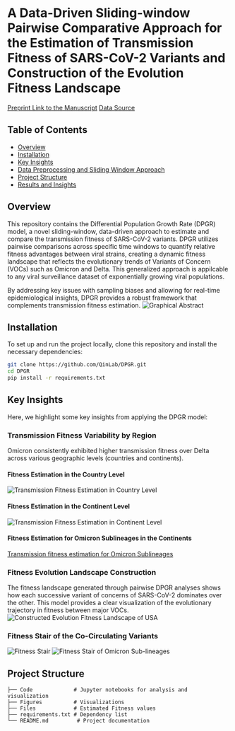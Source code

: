 
# A Data-Driven Sliding-window Pairwise Comparative Approach for the Estimation of Transmission Fitness of SARS-CoV-2 Variants and Construction of the Evolution Fitness Landscape
[Preprint Link to the Manuscript](https://www.medrxiv.org/content/10.1101/2024.07.23.24310886v1)
[Data Source](https://gisaid.org/)
## Table of Contents
- [Overview](#Overview)
- [Installation](#installation)
- [Key Insights](#key-insights)
- [Data Preprocessing and Sliding Window Approach](#data-preprocessing-and-sliding-window-approach)
- [Project Structure](#project-structure)
- [Results and Insights](#results-and-insights)
<!-- - [License](#license) -->
<!-- - [Usage](#usage) -->

## Overview
This repository contains the Differential Population Growth Rate (DPGR) model, a novel sliding-window, data-driven approach to estimate and compare the transmission fitness of SARS-CoV-2 variants. DPGR utilizes pairwise comparisons across specific time windows to quantify relative fitness advantages between viral strains, creating a dynamic fitness landscape that reflects the evolutionary trends of Variants of Concern (VOCs) such as Omicron and Delta. This generalized approach is appilcable to any viral surveillance dataset of exponentially growing viral populations.

By addressing key issues with sampling biases and allowing for real-time epidemiological insights, DPGR provides a robust framework that complements transmission fitness estimation.
![Graphical Abstract](Figures/Manuscript_figures_JPG_format/Main%20Figures/Graph_Abstract.jpeg)

## Installation
To set up and run the project locally, clone this repository and install the necessary dependencies:

```bash
git clone https://github.com/QinLab/DPGR.git
cd DPGR
pip install -r requirements.txt
```

## Key Insights

Here, we highlight some key insights from applying the DPGR model:

### Transmission Fitness Variability by Region
Omicron consistently exhibited higher transmission fitness over Delta across various geographic levels (countries and continents).

#### Fitness Estimation in the Country Level
![Transmission Fitness Estimation in Country Level](Figures/Manuscript_figures_JPG_format/Main%20Figures/Figure_1_omicron_vs_delta_countries_short.jpg)

#### Fitness Estimation in the Continent Level
![Transmission Fitness Estimation in Continent Level](Figures/Manuscript_figures_JPG_format/Main%20Figures/Figure_2_omicron_vs_delta_continents.jpg)

#### Fitness Estimation for Omicron Sublineages in the Continents
[Transmission fitness estimation for Omicron Sublineages](Figures/Manuscript_figures_JPG_format/Main%20Figures/Figure_3_omicron_sub_lineages_reg_plot_CONTINENT.jpg)

### Fitness Evolution Landscape Construction
The fitness landscape generated through pairwise DPGR analyses shows how each successive variant of concerns of SARS-CoV-2 dominates over the other. This model provides a clear visualization of the evolutionary trajectory in fitness between major VOCs.
![Constructed Evolution Fitness Landscape of USA](Figures/fitness_landscape_plots/USA_fitness_landscape_labeled.png)

### Fitness Stair of the Co-Circulating Variants
![Fitness Stair](Figures/figures_for_step_plot/USA_variant_step_plot.png)
![Fitness Stair of Omicron Sub-lineages](Figures/figures_for_step_plot/North%20America_omicron_sublineage_step_plot.png)


<!-- ![Fitness Landscape](images/fitness_landscape.png)

### Noise and Sampling Bias Robustness
DPGR remains resilient to sampling biases. When Gaussian noise or synthetic sampling bias was introduced, the model continued to yield reliable estimates with a consistent linear trend, indicating its utility in real-world genomic surveillance settings with incomplete data.

![Noise and Bias Robustness](images/noise_bias_robustness.png) -->

## Project Structure
```
├── Code             # Jupyter notebooks for analysis and visualization
├── Figures          # Visualizations
├── Files            # Estimated Fitness values
├── requirements.txt # Dependency list
└── README.md         # Project documentation
```
